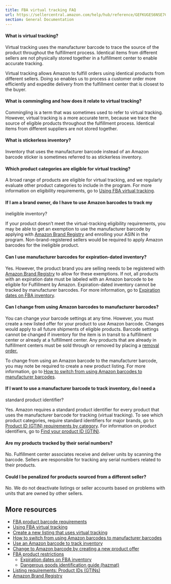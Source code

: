 ```yaml
---
title: FBA virtual tracking FAQ
url: https://sellercentral.amazon.com/help/hub/reference/GEFKUGES6NSE7CBP
section: General Documentation
---
```


#### What is virtual tracking?

Virtual tracking uses the manufacturer barcode to trace the source of the
product throughout the fulfillment process. Identical items from different
sellers are not physically stored together in a fulfillment center to enable
accurate tracking.

Virtual tracking allows Amazon to fulfill orders using identical products from
different sellers. Doing so enables us to process a customer order more
efficiently and expedite delivery from the fulfillment center that is closest
to the buyer.

#### What is commingling and how does it relate to virtual tracking?

Commingling is a term that was sometimes used to refer to virtual tracking.
However, virtual tracking is a more accurate term, because we trace the source
of eligible products throughout the fulfillment process. Identical items from
different suppliers are not stored together.

#### What is stickerless inventory?

Inventory that uses the manufacturer barcode instead of an Amazon barcode
sticker is sometimes referred to as stickerless inventory.

#### Which product categories are eligible for virtual tracking?

A broad range of products are eligible for virtual tracking, and we regularly
evaluate other product categories to include in the program. For more
information on eligibility requirements, go to [Using FBA virtual
tracking](/gp/help/G200141480).

#### If I am a brand owner, do I have to use Amazon barcodes to track my
ineligible inventory?

If your product doesn’t meet the virtual-tracking eligibility requirements,
you may be able to get an exemption to use the manufacturer barcode by
applying with [Amazon Brand Registry](/gp/help/G202130410) and enrolling your
ASIN in the program. Non-brand-registered sellers would be required to apply
Amazon barcodes for the ineligible product.

#### Can I use manufacturer barcodes for expiration-dated inventory?

Yes. However, the product brand you are selling needs to be registered with
[Amazon Brand Registry](/help/hub/reference/G202130410) to allow for these
exemptions. If not, all products with an expiration date must be labeled with
an Amazon barcode to be eligible for Fulfillment by Amazon. Expiration-dated
inventory cannot be tracked by manufacturer barcodes. For more information, go
to [Expiration dates on FBA inventory](/gp/help/201003420).

####  Can I change from using Amazon barcodes to manufacturer barcodes?

You can change your barcode settings at any time. However, you must create a
new listed offer for your product to use Amazon barcode. Changes would apply
to all future shipments of eligible products. Barcode settings cannot be
changed if inventory for the item is in transit to a fulfillment center or
already at a fulfillment center. Any products that are already in fulfillment
centers must be sold through or removed by placing a [removal
order.](/gp/help/G201436560)

To change from using an Amazon barcode to the manufacturer barcode, you may
note be required to create a new product listing. For more information, go to
[How to switch from using Amazon barcodes to manufacturer
barcodes](/gp/help/GGU374R3WCTMFK8L).

#### If I want to use a manufacturer barcode to track inventory, do I need a
standard product identifier?

Yes. Amazon requires a standard product identifier for every product that uses
the manufacturer barcode for tracking (virtual tracking). To see which product
categories, require standard identifiers for major brands, go to [Product ID
(GTIN) requirements by category](/gp/help/200317520). For information on
product identifiers, go to [Find your product ID (GTIN)](/gp/help/200211450).

#### Are my products tracked by their serial numbers?

No. Fulfillment center associates receive and deliver units by scanning the
barcode. Sellers are responsible for tracking any serial numbers related to
their products.

####  Could I be penalized for products sourced from a different seller?

No. We do not deactivate listings or seller accounts based on problems with
units that are owned by other sellers.

##  More resources

  * [FBA product barcode requirements](/gp/help/201100910)
  * [Using FBA virtual tracking](/gp/help/200141480)
  * [Create a new listing that uses virtual tracking](/gp/help/GCKCNHZRCF7SNQZR)
  * [How to switch from using Amazon barcodes to manufacturer barcodes](/gp/help/GGU374R3WCTMFK8L)
  * [Use an Amazon barcode to track inventory](/gp/help/200141490)
  * [Change to Amazon barcode by creating a new product offer](/gp/help/9P8W8RZ96JFHVZH)
  * [FBA product restrictions](/gp/help/200140860)
    * [Expiration dates on FBA inventory](/gp/help/G201003420)
    * [Dangerous goods identification guide (hazmat)](/gp/help/G201003400)
  * [Listing requirements: Product IDs (GTINs)](/gp/help/200317470)
  * [Amazon Brand Registry](https://brandservices.amazon.com/)

